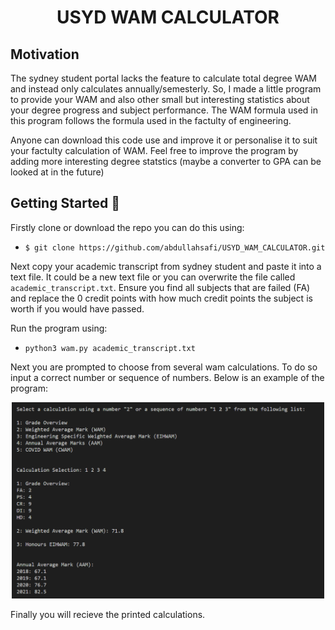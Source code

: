 <p align="center">  
   <h1 align="center">USYD WAM CALCULATOR</h1>
</p>

Motivation
----------------
The sydney student portal lacks the feature to calculate total degree WAM and instead only calculates annually/semesterly. So, I made a little program to provide your WAM and also other small but interesting statistics about your degree progress and subject performance. The WAM formula used in this program follows the formula used in the factulty of engineering.

Anyone can download this code use and improve it or personalise it to suit your factulty calculation of WAM. Feel free to improve the program by adding more interesting degree statstics (maybe a converter to GPA can be looked at in the future)

Getting Started :file_folder:
--------------

Firstly clone or download the repo you can do this using:
- `$ git clone https://github.com/abdullahsafi/USYD_WAM_CALCULATOR.git`

Next copy your academic transcript from sydney student and paste it into a text file. It could be a new text file or you can overwrite the file called `academic_transcript.txt`. Ensure you find all subjects that are failed (FA) and replace the 0 credit points with how much credit points the subject is worth if you would have passed.

Run the program using:
- `python3 wam.py academic_transcript.txt` 

Next you are prompted to choose from several wam calculations. To do so  input a correct number or sequence of numbers. Below is an example of the program:

<p align="center">
<img src="/readme_imgs/example.png" alt="example.PNG" width="500"/>
</p>

Finally you will recieve the printed calculations.

